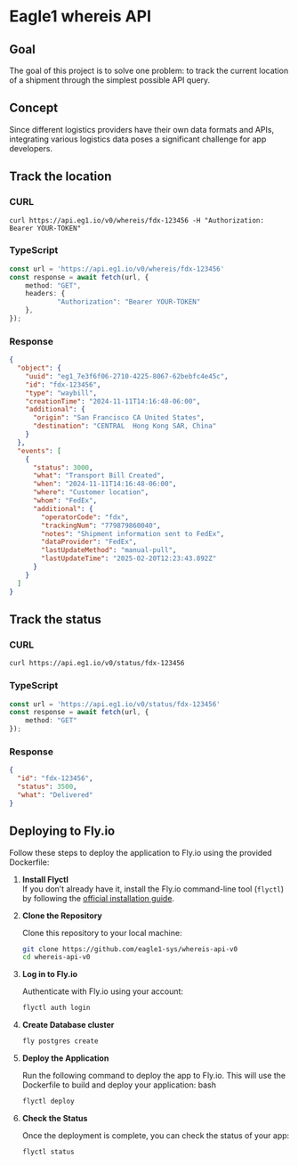 # Eagle1 whereis API

## Goal
The goal of this project is to solve one problem: to track the current location of a shipment through the simplest possible API query.

## Concept
Since different logistics providers have their own data formats and APIs, integrating various logistics data poses a significant challenge for app developers.

## Track the location

### CURL
```shell
curl https://api.eg1.io/v0/whereis/fdx-123456 -H "Authorization: Bearer YOUR-TOKEN"
```

### TypeScript
```TypeScript
const url = 'https://api.eg1.io/v0/whereis/fdx-123456'
const response = await fetch(url, {
    method: "GET",
    headers: {
            "Authorization": "Bearer YOUR-TOKEN"
    },
});
```

### Response
```JSON
{
  "object": {
    "uuid": "eg1_7e3f6f06-2710-4225-8067-62bebfc4e45c",
    "id": "fdx-123456",
    "type": "waybill",
    "creationTime": "2024-11-11T14:16:48-06:00",
    "additional": {
      "origin": "San Francisco CA United States",
      "destination": "CENTRAL  Hong Kong SAR, China"
    }
  },
  "events": [
    {
      "status": 3000,
      "what": "Transport Bill Created",
      "when": "2024-11-11T14:16:48-06:00",
      "where": "Customer location",
      "whom": "FedEx",
      "additional": {
        "operatorCode": "fdx",
        "trackingNum": "779879860040",
        "notes": "Shipment information sent to FedEx",
        "dataProvider": "FedEx",
        "lastUpdateMethod": "manual-pull",
        "lastUpdateTime": "2025-02-20T12:23:43.892Z"
      }
    }
  ]
}
```

## Track the status

### CURL
```shell
curl https://api.eg1.io/v0/status/fdx-123456
```

### TypeScript
```TypeScript
const url = 'https://api.eg1.io/v0/status/fdx-123456'
const response = await fetch(url, {
    method: "GET"
});
```

### Response
```json
{
  "id": "fdx-123456",
  "status": 3500,
  "what": "Delivered"
}
```

## Deploying to Fly.io

Follow these steps to deploy the application to Fly.io using the provided Dockerfile:

1. **Install Flyctl**  
   If you don’t already have it, install the Fly.io command-line tool (`flyctl`) by following the [official installation guide](https://fly.io/docs/hands-on/install-flyctl/).

2. **Clone the Repository**  
   
   Clone this repository to your local machine:
   ```bash
   git clone https://github.com/eagle1-sys/whereis-api-v0
   cd whereis-api-v0

3. **Log in to Fly.io**
   
   Authenticate with Fly.io using your account:
   ```bash
   flyctl auth login
   ```

4. **Create Database cluster**
   ```bash
   fly postgres create
   ```  

5. **Deploy the Application**
   
   Run the following command to deploy the app to Fly.io. This will use the Dockerfile to build and deploy your application:
      bash
      ```bash
      flyctl deploy
      ```
   
6. **Check the Status**

   Once the deployment is complete, you can check the status of your app:
   ```bash
   flyctl status
   ```

